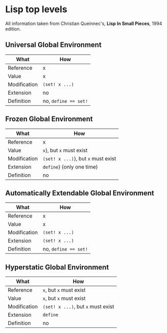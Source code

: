 # Lisp top levels

All information taken from Christian Queinnec's, __Lisp In Small
Pieces__, 1994 edition.

## Universal Global Environment

|What|How|
|----|---|
|Reference|x|
|Value|x|
|Modification|`(set! x ...)`|
|Extension|no|
|Definition|no, `define == set!`|

## Frozen Global Environment

|What|How|
|----|---|
|Reference|x|
|Value|`x`}, but `x` must exist|
|Modification|`(set! x ...)`}, but `x` must exist|
|Extension|`define`} (only one time)|
|Definition|no|

## Automatically Extendable Global Environment

|What|How|
|----|---|
|Reference|x|
|Value|x|
|Modification|`(set! x ...)`|
|Extension|`(set! x ...)`|
|Definition|no, `define == set!`|

## Hyperstatic Global Environment

|What|How|
|----|---|
|Reference|`x`, but `x` must exist|
|Value|`x`, but `x` must exist|
|Modification|`(set! x ...)`, but `x` must exist|
|Extension|`define`|
|Definition|no|
